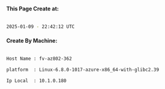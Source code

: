 
   
#### This Page Create at:

```bash

2025-01-09 - 22:42:12 UTC

```

#### Create By Machine:

```bash

Host Name : fv-az802-362

platform  : Linux-6.8.0-1017-azure-x86_64-with-glibc2.39

Ip Local  : 10.1.0.180

```

